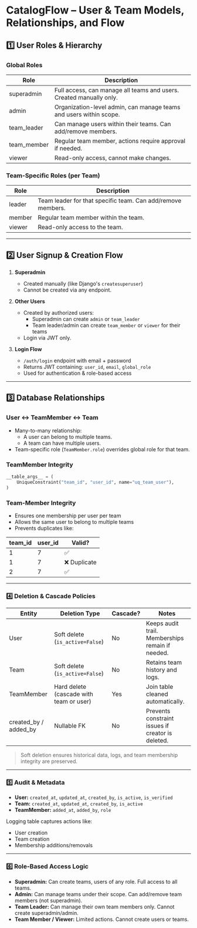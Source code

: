 # CatalogFlow – User & Team Models, Relationships, and Flow

## 1️⃣ User Roles & Hierarchy

### Global Roles
| Role | Description |
|------|------------|
| superadmin | Full access, can manage all teams and users. Created manually only. |
| admin | Organization-level admin, can manage teams and users within scope. |
| team_leader | Can manage users within their teams. Can add/remove members. |
| team_member | Regular team member, actions require approval if needed. |
| viewer | Read-only access, cannot make changes. |

### Team-Specific Roles (per Team)
| Role | Description |
|------|------------|
| leader | Team leader for that specific team. Can add/remove members. |
| member | Regular team member within the team. |
| viewer | Read-only access to the team. |

---

## 2️⃣ User Signup & Creation Flow

1. **Superadmin**
   - Created manually (like Django's `createsuperuser`)  
   - Cannot be created via any endpoint.

2. **Other Users**
   - Created by authorized users:
     - Superadmin can create `admin` or `team_leader`
     - Team leader/admin can create `team_member` or `viewer` for their teams
   - Login via JWT only.

3. **Login Flow**
   - `/auth/login` endpoint with email + password
   - Returns JWT containing: `user_id`, `email`, `global_role`
   - Used for authentication & role-based access

---

## 3️⃣ Database Relationships

### User ↔ TeamMember ↔ Team
- Many-to-many relationship:
  - A user can belong to multiple teams.
  - A team can have multiple users.
- Team-specific role (`TeamMember.role`) overrides global role for that team.

### TeamMember Integrity
```python
__table_args__ = (
    UniqueConstraint("team_id", "user_id", name="uq_team_user"),
)
```

### Team-Member Integrity

- Ensures one membership per user per team  
- Allows the same user to belong to multiple teams  
- Prevents duplicates like:

| team_id | user_id | Valid? |
|---------|---------|--------|
| 1       | 7       | ✅ |
| 1       | 7       | ❌ Duplicate |
| 2       | 7       | ✅ |

---

### 4️⃣ Deletion & Cascade Policies

| Entity | Deletion Type | Cascade? | Notes |
|--------|---------------|----------|-------|
| User | Soft delete (`is_active=False`) | No | Keeps audit trail. Memberships remain if needed. |
| Team | Soft delete (`is_active=False`) | No | Retains team history and logs. |
| TeamMember | Hard delete (cascade with team or user) | Yes | Join table cleaned automatically. |
| created_by / added_by | Nullable FK | No | Prevents constraint issues if creator is deleted. |

> Soft deletion ensures historical data, logs, and team membership integrity are preserved.

---

### 5️⃣ Audit & Metadata

- **User:** `created_at`, `updated_at`, `created_by`, `is_active`, `is_verified`  
- **Team:** `created_at`, `updated_at`, `created_by`, `is_active`  
- **TeamMember:** `added_at`, `added_by`, `role`  

Logging table captures actions like:  
- User creation  
- Team creation  
- Membership additions/removals

---

### 6️⃣ Role-Based Access Logic

- **Superadmin:** Can create teams, users of any role. Full access to all teams.  
- **Admin:** Can manage teams under their scope. Can add/remove team members (not superadmin).  
- **Team Leader:** Can manage their own team members only. Cannot create superadmin/admin.  
- **Team Member / Viewer:** Limited actions. Cannot create users or teams.
